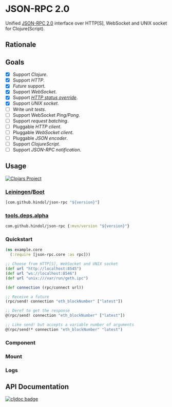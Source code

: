 # JSON-RPC 2.0

Unified [JSON-RPC 2.0](https://www.jsonrpc.org/specification) interface over HTTP\[S\], WebSocket and UNIX socket for Clojure(Script).

## Rationale

## Goals

- [x] Support *Clojure*.
- [x] Support *HTTP*.
- [x] *Future* support.
- [x] Support *WebSocket*.
- [x] Support [*HTTP status override*](https://www.jsonrpc.org/historical/json-rpc-over-http.html#response-codes).
- [x] Support *UNIX socket*.
- [ ] Write *unit tests*.
- [ ] Support WebSocket *Ping/Pong*.
- [ ] Support *request batching*.
- [ ] Pluggable *HTTP client*.
- [ ] Pluggable *WebSocket client*.
- [ ] Pluggable *JSON encoder*.
- [ ] Support *ClojureScript*.
- [ ] Support *JSON-RPC notification*.

## Usage

[![Clojars Project](https://img.shields.io/clojars/v/com.github.hindol/json-rpc.svg)](https://clojars.org/com.github.hindol/json-rpc)

### [Leiningen](https://leiningen.org/)/[Boot](https://boot-clj.com/)

```clojure
[com.github.hindol/json-rpc "${version}"]
```

### [tools.deps.alpha](https://clojure.org/guides/deps_and_cli)

```clojure
com.github.hindol/json-rpc {:mvn/version "${version}"}
```

### Quickstart

```clojure
(ns example.core
  (:require [json-rpc.core :as rpc]))

;; Choose from HTTP[S], WebSocket and UNIX socket
(def url "http://localhost:8545")
(def url "ws://localhost:8546")
(def url "unix:///var/run/geth.ipc")

(def connection (rpc/connect url))

;; Receive a future
(rpc/send! connection "eth_blockNumber" ["latest"])

;; Deref to get the response
@(rpc/send! connection "eth_blockNumber" ["latest"])

;; Like send! but accepts a variable number of arguments
@(rpc/send!* connection "eth_blockNumber" "latest")
```

### Component

### Mount

### Logs

## API Documentation

[![cljdoc badge](https://cljdoc.org/badge/com.github.hindol/json-rpc)](https://cljdoc.org/d/com.github.hindol/json-rpc/CURRENT)

